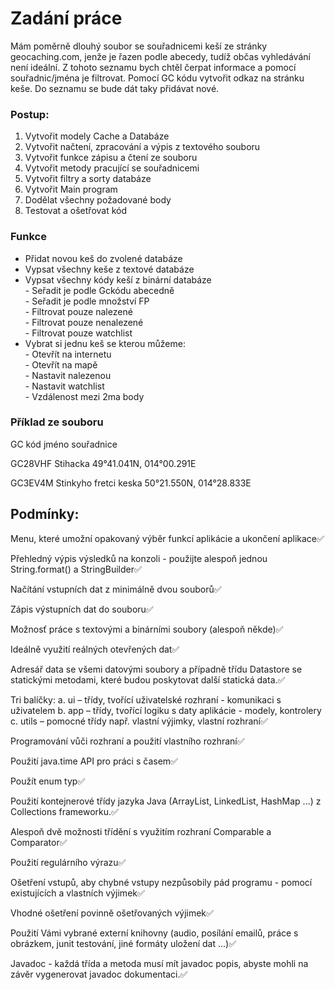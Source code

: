 # Zadání práce 

Mám poměrně dlouhý soubor se souřadnicemi keší ze stránky geocaching.com, jenže je řazen podle abecedy, tudíž občas vyhledávání není ideální.
Z tohoto seznamu bych chtěl čerpat informace a pomocí souřadnic/jména je filtrovat. Pomocí GC kódu vytvořit odkaz na stránku keše. Do seznamu se bude dát taky přidávat nové.
### Postup:
  1)	Vytvořit modely Cache a Databáze
  2)	Vytvořit načtení, zpracování a výpis z textového souboru
  3)	Vytvořit funkce zápisu a čtení ze souboru
  4)	Vytvořit metody pracující se souřadnicemi
  5)	Vytvořit filtry a sorty databáze
  6)	Vytvořit Main program
  7)	Dodělat všechny požadované body
  8)	Testovat a ošetřovat kód


### Funkce
- Přidat novou keš do zvolené databáze<br>
- Vypsat všechny keše z textové databáze<br>
- Vypsat všechny kódy keší z binární databáze<br>
	  - Seřadit je podle Gckódu abecedně<br>
	  - Seřadit je podle množství FP<br>
	  - Filtrovat pouze nalezené<br>
	  - Filtrovat pouze nenalezené<br>
	  - Filtrovat pouze watchlist<br>
- Vybrat si jednu keš se kterou můžeme:<br>
		      - Otevřít na internetu<br>
		      - Otevřít na mapě<br>
		      - Nastavit nalezenou<br>
		      - Nastavit watchlist<br>
		      - Vzdálenost mezi 2ma body<br>

### Příklad ze souboru
GC kód jméno souřadnice

GC28VHF Stihacka 49°41.041N, 014°00.291E

GC3EV4M Stinkyho fretci keska 50°21.550N, 014°28.833E

## Podmínky:
Menu, které umožní opakovaný výběr funkcí aplikácie a ukončení aplikace✅

Přehledný výpis výsledků na konzoli - použijte alespoň jednou String.format() a StringBuilder✅

Načítání vstupních dat z minimálně dvou souborů✅

Zápis výstupních dat do souboru✅

Možnosť práce s textovými a binárními soubory (alespoň někde)✅

Ideálně využití reálných otevřených dat✅

Adresář data se všemi datovými soubory a případně třídu Datastore se statickými metodami, které budou poskytovat další statická data.✅

Tri balíčky: a. ui – třídy, tvořící uživatelské rozhraní - komunikaci s uživatelem b. app – třídy, tvořící logiku s daty aplikácie - modely, kontrolery c. utils – pomocné třídy např. vlastní výjimky, vlastní rozhraní✅

Programování vůči rozhraní a použití vlastního rozhraní✅

Použití java.time API pro práci s časem✅

Použít enum typ✅

Použití kontejnerové třídy jazyka Java (ArrayList, LinkedList, HashMap ...) z Collections frameworku.✅

Alespoň dvě možnosti třídění s využitím rozhraní Comparable a Comparator✅

Použití regulárního výrazu✅

Ošetření vstupů, aby chybné vstupy nezpůsobily pád programu - pomocí existujících a vlastních výjimek✅

Vhodné ošetření povinně ošetřovaných výjimek✅

Použití Vámi vybrané externí knihovny (audio, posílání emailů, práce s obrázkem, junit testování, jiné formáty uložení dat ...)✅

Javadoc - každá třída a metoda musí mít javadoc popis, abyste mohli na závěr vygenerovat javadoc dokumentaci.✅
